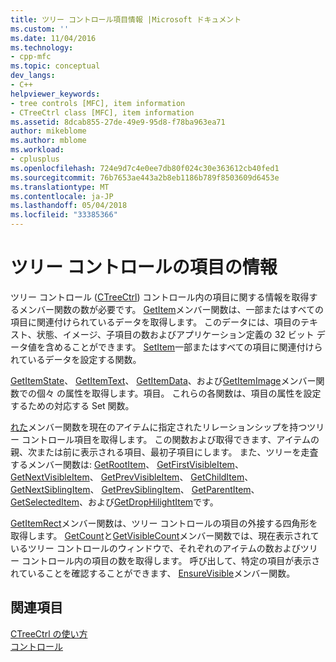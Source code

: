 ```yaml
---
title: ツリー コントロール項目情報 |Microsoft ドキュメント
ms.custom: ''
ms.date: 11/04/2016
ms.technology:
- cpp-mfc
ms.topic: conceptual
dev_langs:
- C++
helpviewer_keywords:
- tree controls [MFC], item information
- CTreeCtrl class [MFC], item information
ms.assetid: 8dcab855-27de-49e9-95d8-f78ba963ea71
author: mikeblome
ms.author: mblome
ms.workload:
- cplusplus
ms.openlocfilehash: 724e9d7c4e0ee7db80f024c30e363612cb40fed1
ms.sourcegitcommit: 76b7653ae443a2b8eb1186b789f8503609d6453e
ms.translationtype: MT
ms.contentlocale: ja-JP
ms.lasthandoff: 05/04/2018
ms.locfileid: "33385366"
---
```

# <a name="tree-control-item-information"></a>ツリー コントロールの項目の情報
ツリー コントロール ([CTreeCtrl](../mfc/reference/ctreectrl-class.md)) コントロール内の項目に関する情報を取得するメンバー関数の数が必要です。 [GetItem](../mfc/reference/ctreectrl-class.md#getitem)メンバー関数は、一部またはすべての項目に関連付けられているデータを取得します。 このデータには、項目のテキスト、状態、イメージ、子項目の数およびアプリケーション定義の 32 ビット データ値を含めることができます。 [SetItem](../mfc/reference/ctreectrl-class.md#setitem)一部またはすべての項目に関連付けられているデータを設定する関数。  
  
 [GetItemState](../mfc/reference/ctreectrl-class.md#getitemstate)、 [GetItemText](../mfc/reference/ctreectrl-class.md#getitemtext)、 [GetItemData](../mfc/reference/ctreectrl-class.md#getitemdata)、および[GetItemImage](../mfc/reference/ctreectrl-class.md#getitemimage)メンバー関数での個々 の属性を取得します。項目。 これらの各関数は、項目の属性を設定するための対応する Set 関数。  
  
 [れた](../mfc/reference/ctreectrl-class.md#getnextitem)メンバー関数を現在のアイテムに指定されたリレーションシップを持つツリー コントロール項目を取得します。 この関数および取得できます、アイテムの親、次または前に表示される項目、最初子項目にします。 また、ツリーを走査するメンバー関数は: [GetRootItem](../mfc/reference/ctreectrl-class.md#getrootitem)、 [GetFirstVisibleItem](../mfc/reference/ctreectrl-class.md#getfirstvisibleitem)、 [GetNextVisibleItem](../mfc/reference/ctreectrl-class.md#getnextvisibleitem)、 [GetPrevVisibleItem](../mfc/reference/ctreectrl-class.md#getprevvisibleitem)、 [GetChildItem](../mfc/reference/ctreectrl-class.md#getchilditem)、 [GetNextSiblingItem](../mfc/reference/ctreectrl-class.md#getnextsiblingitem)、 [GetPrevSiblingItem](../mfc/reference/ctreectrl-class.md#getprevsiblingitem)、 [GetParentItem](../mfc/reference/ctreectrl-class.md#getparentitem)、 [GetSelectedItem](../mfc/reference/ctreectrl-class.md#getselecteditem)、および[GetDropHilightItem](../mfc/reference/ctreectrl-class.md#getdrophilightitem)です。  
  
 [GetItemRect](../mfc/reference/ctreectrl-class.md#getitemrect)メンバー関数は、ツリー コントロールの項目の外接する四角形を取得します。 [GetCount](../mfc/reference/ctreectrl-class.md#getcount)と[GetVisibleCount](../mfc/reference/ctreectrl-class.md#getvisiblecount)メンバー関数では、現在表示されているツリー コントロールのウィンドウで、それぞれのアイテムの数およびツリー コントロール内の項目の数を取得します。 呼び出して、特定の項目が表示されていることを確認することができます、 [EnsureVisible](../mfc/reference/ctreectrl-class.md#ensurevisible)メンバー関数。  
  
## <a name="see-also"></a>関連項目  
 [CTreeCtrl の使い方](../mfc/using-ctreectrl.md)   
 [コントロール](../mfc/controls-mfc.md)

